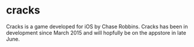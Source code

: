 # cracks
Cracks is a game developed for iOS by Chase Robbins.
Cracks has been in development since March 2015 and will hopfully be on the appstore in late June.
